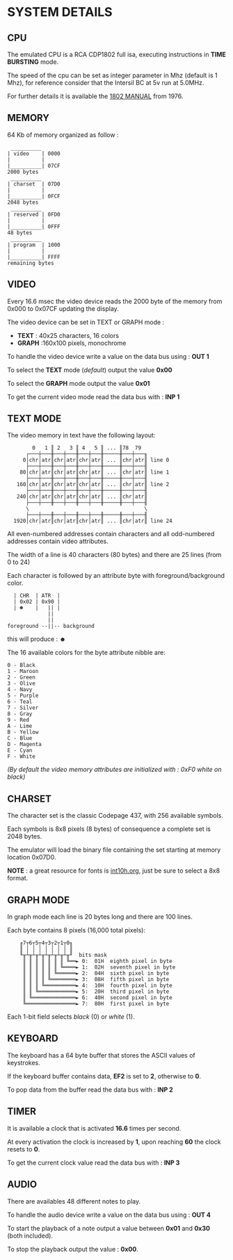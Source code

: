 # SYSTEM DETAILS

## CPU
The emulated CPU is a RCA CDP1802 full isa, executing instructions in **TIME BURSTING** mode.

The speed of the cpu can be set as integer parameter in Mhz (default is 1 Mhz), for reference consider that the Intersil BC at 5v run at 5.0MHz.

For further details it is available the [1802 MANUAL](1802_MANUAL.PDF) from 1976.

## MEMORY
64 Kb of memory organized as follow :
```
 __________
| video    | 0000
|          |  
|__________| 07CF
2000 bytes
 __________
| charset  | 07D0
|          |
|__________| 0FCF
2048 bytes
 __________
| reserved | 0FD0
|          |
|__________| 0FFF
48 bytes
 __________
| program  | 1000
|          |
|__________| FFFF
remaining bytes

```

## VIDEO
Every 16.6 msec the video device reads the 2000 byte of the memory from 0x000 to 0x07CF updating the display.

The video device can be set in TEXT or GRAPH mode :

- __TEXT__  : 40x25 characters, 16 colors
- __GRAPH__ :160x100 pixels, monochrome

To handle the video device write a value on the data bus using : **OUT 1** 

To select the __TEXT__ mode (_default_) output the value **0x00** 

To select the __GRAPH__ mode output the value **0x01**

To get the current video mode read the data bus with : **INP 1**

## TEXT MODE

The video memory in text have the following layout:

```
        0   1 ║ 2   3 ║ 4   5 ║ ... ║78  79
      ┌───┼───╫───┼───╫───┼───╫─────╫───┼───╖
     0│chr│atr║chr│atr║chr│atr║ ... ║chr│atr║ line 0
      ├───┼───╫───┼───╫───┼───╫─────╫───┼───╢
    80│chr│atr║chr│atr║chr│atr║ ... ║chr│atr║ line 1
      ├───┼───╫───┼───╫───┼───╫─────╫───┼───╢
   160│chr│atr║chr│atr║chr│atr║ ... ║chr│atr║ line 2
      ├───┼───╫───┼───╫───┼───╫─────╫───┼───╢
   240│chr│atr║chr│atr║chr│atr║ ... ║chr│atr║
      ├───┼───╫───┼───╫───┼───╫─────╫───┼───╢
      \                                     \
      ├───┼───╫───┼───╫───┼───╫─────╫───┼───╢
  1920│chr│atr║chr│atr║chr│atr║ ... ║chr│atr║ line 24
```

All even-numbered addresses contain characters and all odd-numbered addresses contain video attributes.

The width of a line is 40 characters (80 bytes) and there are 25 lines (from 0 to 24)

Each character is followed by an attribute byte with foreground/background color.

```
  | CHR  | ATR  |
  | 0x02 | 0x90 |
  | ☻    |   || |
             ||
             ||
foreground --||-- background
```
this will produce : ☻

The 16 available colors for the byte attribute nibble are:

```
0 - Black
1 - Maroon
2 - Green
3 - Olive
4 - Navy
5 - Purple
6 - Teal
7 - Silver
8 - Gray
9 - Red
A - Lime
B - Yellow
C - Blue
D - Magenta
E - Cyan
F - White
```

_(By default the video memory attributes are initialized with : 0xF0 white on black)_

## CHARSET

The character set is the classic Codepage 437, with 256 available symbols.

Each symbols is 8x8 pixels (8 bytes) of consequence a complete set is 2048 bytes.

The emulator will load the binary file containing the set starting at memory location 0x07D0.

**NOTE** : a great resource for fonts is [int10h.org](https://int10h.org/oldschool-pc-fonts/fontlist/), just be sure to select a 8x8 format.


## GRAPH MODE

In graph mode each line is 20 bytes long and there are 100 lines.

Each byte contains 8 pixels (16,000 total pixels):

```
    ╓7┬6┬5┬4┬3┬2┬1┬0╖
    ║ │ │ │ │ │ │ │ ║
    ╙╥┴╥┴╥┴╥┴╥┴╥┴╥┴╥╜  bits mask
     ║ ║ ║ ║ ║ ║ ║ ╚══► 0:  01H  eighth pixel in byte
     ║ ║ ║ ║ ║ ║ ╚════► 1:  02H  seventh pixel in byte
     ║ ║ ║ ║ ║ ╚══════► 2:  04H  sixth pixel in byte
     ║ ║ ║ ║ ╚════════► 3:  08H  fifth pixel in byte
     ║ ║ ║ ╚══════════► 4:  10H  fourth pixel in byte
     ║ ║ ╚════════════► 5:  20H  third pixel in byte
     ║ ╚══════════════► 6:  40H  second pixel in byte
     ╚════════════════► 7:  80H  first pixel in byte
```

Each 1-bit field selects _black_ (0) or _white_ (1).

## KEYBOARD

The keyboard has a 64 byte buffer that stores the ASCII values of keystrokes. 

If the keyboard buffer contains data, **EF2** is set to **2**, otherwise to **0**.

To pop data from the buffer read the data bus with : **INP 2**

## TIMER

It is available a clock that is activated **16.6** times per second.

At every activation the clock is increased by **1**, upon reaching **60** the clock resets to **0**.

To get the current clock value read the data bus with : **INP 3**

## AUDIO

There are availables 48 different notes to play.

To handle the audio device write a value on the data bus using : **OUT 4** 

To start the playback of a note output a value between **0x01** and **0x30** (both included).

To stop the playback output the value : **0x00**. 



